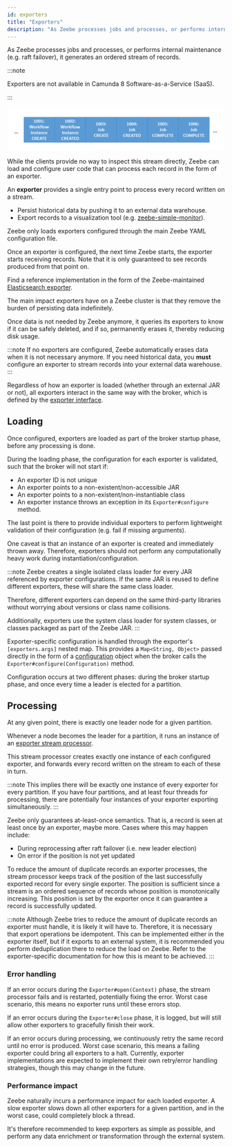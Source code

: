 ```yaml
---
id: exporters
title: "Exporters"
description: "As Zeebe processes jobs and processes, or performs internal maintenance, it generates an ordered stream of records."
---
```


As Zeebe processes jobs and processes, or performs internal maintenance (e.g. raft failover), it generates an ordered stream of records.

:::note

Exporters are not available in Camunda 8 Software-as-a-Service (SaaS).

:::

![record-stream](img/exporters-stream.png)

While the clients provide no way to inspect this stream directly, Zeebe can load
and configure user code that can process each record in the form of an exporter.

An **exporter** provides a single entry point to process every record written on a stream.

- Persist historical data by pushing it to an external data warehouse.
- Export records to a visualization tool (e.g. [zeebe-simple-monitor](https://github.com/camunda-community-hub/zeebe-simple-monitor)).

Zeebe only loads exporters configured through the main Zeebe YAML configuration file.

Once an exporter is configured, the next time Zeebe starts, the exporter
starts receiving records. Note that it is only guaranteed to see records
produced from that point on.

Find a reference implementation in the form of the Zeebe-maintained
[Elasticsearch exporter](https://github.com/camunda/camunda/tree/stable/8.3/exporters/elasticsearch-exporter).

The main impact exporters have on a Zeebe cluster is that they remove the burden
of persisting data indefinitely.

Once data is not needed by Zeebe anymore, it queries its exporters to
know if it can be safely deleted, and if so, permanently erases it, thereby
reducing disk usage.

:::note
If no exporters are configured, Zeebe automatically erases data when it is not necessary anymore. If you need historical data, you **must** configure an exporter to stream records into your external data warehouse.
:::

Regardless of how an exporter is loaded (whether through an external JAR or not),
all exporters interact in the same way with the broker, which is defined by the
[exporter interface](https://github.com/camunda/camunda/blob/stable/8.3/exporter-api/src/main/java/io/camunda/zeebe/exporter/api/Exporter.java).

## Loading

Once configured, exporters are loaded as part of the broker startup phase, before
any processing is done.

During the loading phase, the configuration for each exporter is validated, such that the broker will not start if:

- An exporter ID is not unique
- An exporter points to a non-existent/non-accessible JAR
- An exporter points to a non-existent/non-instantiable class
- An exporter instance throws an exception in its `Exporter#configure` method.

The last point is there to provide individual exporters to perform lightweight
validation of their configuration (e.g. fail if missing arguments).

One caveat is that an instance of an exporter is created and immediately thrown away. Therefore, exporters should not perform any computationally
heavy work during instantiation/configuration.

:::note
Zeebe creates a single isolated class loader for every JAR referenced by exporter configurations. If the same JAR is reused to define different exporters, these will share the same class loader.

Therefore, different exporters can depend on the same third-party libraries without worrying about versions or class
name collisions.

Additionally, exporters use the system class loader for system classes, or classes packaged as part of the Zeebe JAR.
:::

Exporter-specific configuration is handled through the exporter's `[exporters.args]`
nested map. This provides a `Map<String, Object>` passed directly
in the form of a [configuration](https://github.com/camunda/camunda/tree/stable/8.3/exporter-api/src/main/java/io/camunda/zeebe/exporter/api/context/Configuration.java) object when the broker calls the `Exporter#configure(Configuration)` method.

Configuration occurs at two different phases: during the broker startup phase, and
once every time a leader is elected for a partition.

## Processing

At any given point, there is exactly one leader node for a given partition.

Whenever a node becomes the leader for a partition, it runs an instance of an
[exporter stream processor](https://github.com/camunda/camunda/tree/stable/8.3/broker/src/main/java/io/camunda/zeebe/broker/exporter/stream/ExporterDirector.java).

This stream processor creates exactly one instance of each configured exporter,
and forwards every record written on the stream to each of these in turn.

:::note
This implies there will be exactly one instance of every exporter for every partition. If you have four partitions, and at least four threads for processing, there are potentially four instances of your exporter exporting simultaneously.
:::

Zeebe only guarantees at-least-once semantics. That is, a record is seen at least once by an exporter, maybe more. Cases where this may happen
include:

- During reprocessing after raft failover (i.e. new leader election)
- On error if the position is not yet updated

To reduce the amount of duplicate records an exporter processes, the stream
processor keeps track of the position of the last successfully exported record
for every single exporter. The position is sufficient since a stream is an ordered
sequence of records whose position is monotonically increasing. This position is
set by the exporter once it can guarantee a record is successfully
updated.

:::note
Although Zeebe tries to reduce the amount of duplicate records an exporter must handle, it is likely it will have to. Therefore, it is necessary that export operations be idempotent. This can be implemented either in the exporter itself, but if it exports to an external system, it is recommended you perform deduplication there to reduce the load on Zeebe. Refer to the exporter-specific documentation for how this is meant to be achieved.
:::

### Error handling

If an error occurs during the `Exporter#open(Context)` phase, the stream
processor fails and is restarted, potentially fixing the error. Worst case
scenario, this means no exporter runs until these errors stop.

If an error occurs during the `Exporter#close` phase, it is logged, but will
still allow other exporters to gracefully finish their work.

If an error occurs during processing, we continuously retry the same record until
no error is produced. Worst case scenario, this means a failing exporter could bring
all exporters to a halt. Currently, exporter implementations are expected to
implement their own retry/error handling strategies, though this may change in the
future.

### Performance impact

Zeebe naturally incurs a performance impact for each loaded exporter. A slow
exporter slows down all other exporters for a given partition, and in the
worst case, could completely block a thread.

It's therefore recommended to keep exporters as simple as possible, and perform
any data enrichment or transformation through the external system.

